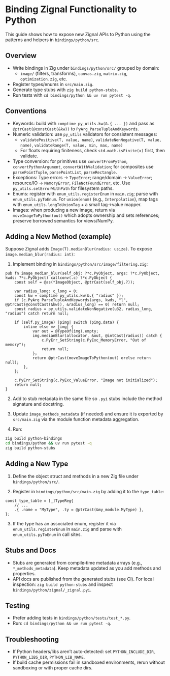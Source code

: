 # Binding Zignal Functionality to Python

This guide shows how to expose new Zignal APIs to Python using the patterns and helpers in `bindings/python/src`.

## Overview

- Write bindings in Zig under `bindings/python/src/` grouped by domain:
  - `image/` (filters, transforms), `canvas.zig`, `matrix.zig`, `optimization.zig`, etc.
- Register types/enums in `src/main.zig`.
- Generate type stubs with `zig build python-stubs`.
- Run tests with `cd bindings/python && uv run pytest -q`.

## Conventions

- Keywords: build with `comptime py_utils.kw(&.{ ... })` and pass as `@ptrCast(@constCast(&kw))` to `PyArg_ParseTupleAndKeywords`.
- Numeric validation: use `py_utils` validators for consistent messages:
  - `validatePositive(T, value, name)`, `validateNonNegative(T, value, name)`, `validateRange(T, value, min, max, name)`
  - For floats requiring finiteness, check `std.math.isFinite(x)` first, then validate.
- Type conversion: for primitives use `convertFromPython`, `convertPythonArgument`, `convertWithValidation`; for composites use `parsePointTuple`, `parsePointList`, `parseRectangle`.
- Exceptions: Type errors → `TypeError`; range/domain → `ValueError`; resource/IO → `MemoryError`, `FileNotFoundError`, etc. Use `py_utils.setErrorWithPath` for filesystem paths.
- Enums: register with `enum_utils.registerEnum` in `main.zig`; parse with `enum_utils.pyToEnum`. For `union(enum)` (e.g., `Interpolation`), map tags with `enum_utils.longToUnionTag` + a small tag→value mapper.
- Images: when producing a new image, return via `moveImageToPython(out)` which adopts ownership and sets references; preserve borrowed semantics for views/NumPy.

## Adding a New Method (example)

Suppose Zignal adds `Image(T).medianBlur(radius: usize)`. To expose `image.median_blur(radius: int)`:

1) Implement binding in `bindings/python/src/image/filtering.zig`:

```zig
pub fn image_median_blur(self_obj: ?*c.PyObject, args: ?*c.PyObject, kwds: ?*c.PyObject) callconv(.c) ?*c.PyObject {
    const self = @as(*ImageObject, @ptrCast(self_obj.?));

    var radius_long: c_long = 0;
    const kw = comptime py_utils.kw(&.{ "radius" });
    if (c.PyArg_ParseTupleAndKeywords(args, kwds, "l", @ptrCast(@constCast(&kw)), &radius_long) == 0) return null;
    const radius = py_utils.validateNonNegative(u32, radius_long, "radius") catch return null;

    if (self.py_image) |pimg| switch (pimg.data) {
        inline else => |img| {
            var out = @TypeOf(img).empty;
            img.medianBlur(allocator, &out, @intCast(radius)) catch {
                c.PyErr_SetString(c.PyExc_MemoryError, "Out of memory");
                return null;
            };
            return @ptrCast(moveImageToPython(out) orelse return null);
        },
    };

    c.PyErr_SetString(c.PyExc_ValueError, "Image not initialized");
    return null;
}
```

2) Add to stub metadata in the same file so `.pyi` stubs include the method signature and docstring.

3) Update `image_methods_metadata` (if needed) and ensure it is exported by `src/main.zig` via the module function metadata aggregation.

4) Run:

```bash
zig build python-bindings
cd bindings/python && uv run pytest -q
zig build python-stubs
```

## Adding a New Type

1) Define the object struct and methods in a new Zig file under `bindings/python/src/`.

2) Register in `bindings/python/src/main.zig` by adding it to the `type_table`:

```zig
const type_table = [_]TypeReg{
    // ...
    .{ .name = "MyType", .ty = @ptrCast(&my_module.MyType) },
};
```

3) If the type has an associated enum, register it via `enum_utils.registerEnum` in `main.zig` and parse with `enum_utils.pyToEnum` in call sites.

## Stubs and Docs

- Stubs are generated from compile‑time metadata arrays (e.g., `*_methods_metadata`). Keep metadata updated as you add methods and properties.
- API docs are published from the generated stubs (see CI). For local inspection: `zig build python-stubs` and inspect `bindings/python/zignal/_zignal.pyi`.

## Testing

- Prefer adding tests in `bindings/python/tests/test_*.py`.
- Run: `cd bindings/python && uv run pytest -q`.

## Troubleshooting

- If Python headers/libs aren’t auto‑detected: set `PYTHON_INCLUDE_DIR`, `PYTHON_LIBS_DIR`, `PYTHON_LIB_NAME`.
- If build cache permissions fail in sandboxed environments, rerun without sandboxing or with proper cache dirs.

